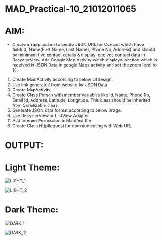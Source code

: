# MAD_Practical-10_21012011065

# AIM:

* Create an application to create JSON URL for Contact which have field(id, Name(First Name, Last Name), Phone No, Address) and should be minimum five contact details & display received contact data in RecyclerView. Add Google Map Activity which displays location which is received in JSON Data in google Maps activity and set the zoom level to 10.

1. Create MainActivity according to below UI design.
2. Use link generated from website for JSON Data
3. Create MapActivity.
4. Create Class Person with member Variables like id, Name, Phone No, Email Id, Address, Latitude, Longitude. This class should be inherited from Serializable class.
5. Generate JSON data format according to below image.
6. Use RecyclerView or ListView Adapter
7. Add Internet Permission in Manifest file
8. Create Class HttpRequest for communicating with Web URL

# OUTPUT:
# Light Theme:

![LIGHT_1](https://github.com/amipatel1708/MAD_Practical-10_21012011065/assets/139481113/a5cafb8c-608d-4cb2-8f8e-e452f3a62542)

![LIGHT_2](https://github.com/amipatel1708/MAD_Practical-10_21012011065/assets/139481113/b4b2dbc5-0202-4dba-b5ca-59d3a6b44b41)

# Dark Theme:

![DARK_1](https://github.com/amipatel1708/MAD_Practical-10_21012011065/assets/139481113/3dc4c58b-c41f-484e-abda-d6bdf96c0f17)

![DARK_2](https://github.com/amipatel1708/MAD_Practical-10_21012011065/assets/139481113/c6b2d898-babf-43d0-913b-b3e9937c484b)
